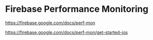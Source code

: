 <!-- omit in toc -->
# Firebase Performance Monitoring

<https://firebase.google.com/docs/perf-mon>

<https://firebase.google.com/docs/perf-mon/get-started-ios>
